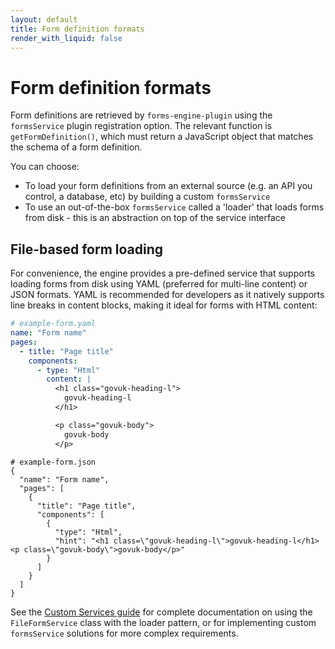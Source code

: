 ```yaml
---
layout: default
title: Form definition formats
render_with_liquid: false
---
```


# Form definition formats

Form definitions are retrieved by `forms-engine-plugin` using the `formsService` plugin registration option. The relevant function is `getFormDefinition()`, which must return a JavaScript object that matches the schema of a form definition.

You can choose:

- To load your form definitions from an external source (e.g. an API you control, a database, etc) by building a custom `formsService`
- To use an out-of-the-box `formsService` called a 'loader' that loads forms from disk - this is an abstraction on top of the service interface

## File-based form loading

For convenience, the engine provides a pre-defined service that supports loading forms from disk using YAML (preferred for multi-line content) or JSON formats. YAML is recommended for developers as it natively supports line breaks in content blocks, making it ideal for forms with HTML content:

```yaml
# example-form.yaml
name: "Form name"
pages:
  - title: "Page title"
    components:
      - type: "Html"
        content: |
          <h1 class="govuk-heading-l">
            govuk-heading-l
          </h1>

          <p class="govuk-body">
            govuk-body
          </p>
```

```jsonc
# example-form.json
{
  "name": "Form name",
  "pages": [
    {
      "title": "Page title",
      "components": [
        {
          "type": "Html",
          "hint": "<h1 class=\"govuk-heading-l\">govuk-heading-l</h1><p class=\"govuk-body\">govuk-body</p>"
        }
      ]
    }
  ]
}
```

See the [Custom Services guide](features/code-based/CUSTOM_SERVICES.md) for complete documentation on using the `FileFormService` class with the loader pattern, or for implementing custom `formsService` solutions for more complex requirements.
